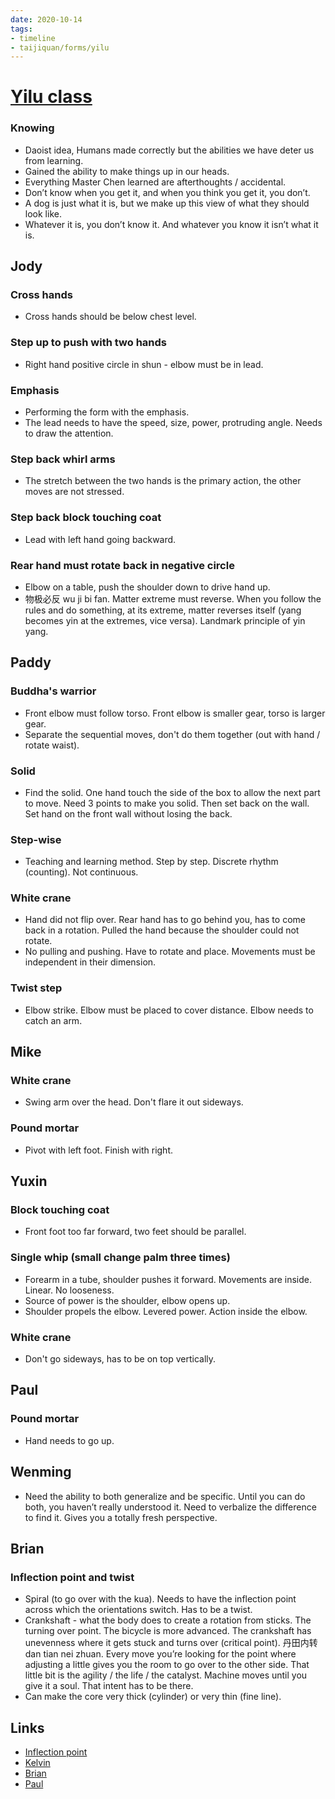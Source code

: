 ```yaml
---
date: 2020-10-14
tags:
- timeline
- taijiquan/forms/yilu
---
```


# [Yilu class](http://practicalmethod.com/2020/10/chen-zhonghuas-online-lesson-on-20201014-online-video-purchase/)

### Knowing
* Daoist idea, Humans made correctly but the abilities we have deter us from learning.
* Gained the ability to make things up in our heads.
* Everything Master Chen learned are afterthoughts / accidental.
* Don’t know when you get it, and when you think you get it, you don’t.
* A dog is just what it is, but we make up this view of what they should look like.
* Whatever it is, you don’t know it.  And whatever you know it isn’t what it is.

## Jody
### Cross hands
* Cross hands should be below chest level.
### Step up to push with two hands
* Right hand positive circle in shun - elbow must be in lead.
### Emphasis
* Performing the form with the emphasis.
* The lead needs to have the speed, size, power, protruding angle.  Needs to draw the attention.
### Step back whirl arms
* The stretch between the two hands is the primary action, the other moves are not stressed.
### Step back block touching coat
* Lead with left hand going backward.
### Rear hand must rotate back in negative circle
* Elbow on a table, push the shoulder down to drive hand up.
* 物极必反 wu ji bi fan.  Matter extreme must reverse.  When you follow the rules and do something, at its extreme, matter reverses itself (yang becomes yin at the extremes, vice versa).  Landmark principle of yin yang.

## Paddy
### Buddha's warrior
* Front elbow must follow torso.  Front elbow is smaller gear, torso is larger gear.
* Separate the sequential moves, don't do them together (out with hand / rotate waist).
### Solid
* Find the solid.  One hand touch the side of the box to allow the next part to move.  Need 3 points to make you solid.  Then set back on the wall.  Set hand on the front wall without losing the back.
### Step-wise
* Teaching and learning method.  Step by step.  Discrete rhythm (counting).  Not continuous.
### White crane
* Hand did not flip over.  Rear hand has to go behind you, has to come back in a rotation.  Pulled the hand because the shoulder could not rotate.
* No pulling and pushing.  Have to rotate and place.  Movements must be independent in their dimension.
### Twist step
* Elbow strike.  Elbow must be placed to cover distance.  Elbow needs to catch an arm.

## Mike
### White crane
* Swing arm over the head.  Don't flare it out sideways.
### Pound mortar
* Pivot with left foot.  Finish with right.

## Yuxin
### Block touching coat
* Front foot too far forward, two feet should be parallel.
### Single whip (small change palm three times)
* Forearm in a tube, shoulder pushes it forward.  Movements are inside.  Linear.  No looseness.
* Source of power is the shoulder, elbow opens up.
* Shoulder propels the elbow.  Levered power.  Action inside the elbow.
### White crane
* Don't go sideways, has to be on top vertically.

## Paul
### Pound mortar
* Hand needs to go up.

## Wenming
* Need the ability to both generalize and be specific.  Until you can do both, you haven’t really understood it.  Need to verbalize the difference to find it.  Gives you a totally fresh perspective.

## Brian
### Inflection point and twist
* Spiral (to go over with the kua).  Needs to have the inflection point across which the orientations switch.  Has to be a twist.
* Crankshaft - what the body does to create a rotation from sticks.  The turning over point.  The bicycle is more advanced.  The crankshaft has unevenness where it gets stuck and turns over (critical point).  丹田内转 dan tian nei zhuan.  Every move you’re looking for the point where adjusting a little gives you the room to go over to the other side.  That little bit is the agility / the life / the catalyst.  Machine moves until you give it a soul.  That intent has to be there.
* Can make the core very thick (cylinder) or very thin (fine line).

## Links
* [Inflection point](http://practicalmethod.com/2020/10/inflection-point/)
* [Kelvin](http://practicalmethod.com/2020/10/master-chen-zhonghuas-online-lesson-on-oct-14-2020-kelvin-ho/)
* [Brian](http://practicalmethod.com/2020/10/yilu-class-notes-master-chen-zhonghua-online-zoom-lesson-wed-14-oct-2020-brian-chung/)
* [Paul](http://practicalmethod.com/2020/10/notes-from-master-chen-online-forms-class-14-october-2020/)
